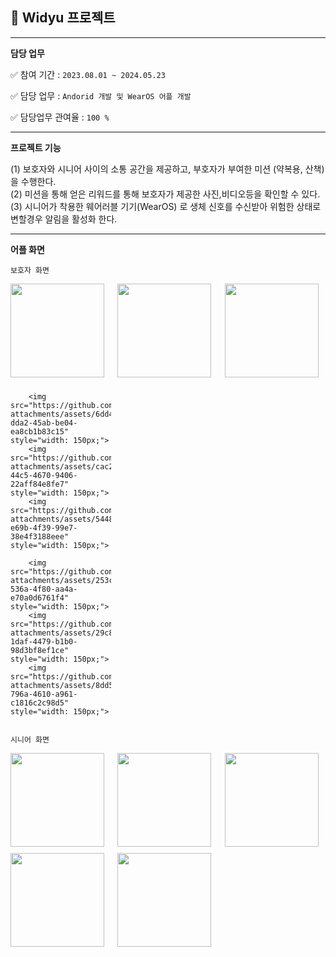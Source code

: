 ## 🎯 Widyu 프로젝트
-----

**담당 업무**

✅ 참여 기간 : `2023.08.01 ~ 2024.05.23` 

✅ 담당 업무 : `Andorid 개발 및 WearOS 어플 개발`
        
✅ 담당업무 관여율 : `100 %`

-----

**프로젝트 기능**


(1) 보호자와 시니어 사이의 소통 공간을 제공하고, 부호자가 부여한 미션 (약복용, 산책) 을 수행한다.  
(2) 미션을 통해 얻은 리워드를 통해 보호자가 제공한 사진,비디오등을 확인할 수 있다.  
(3) 시니어가 착용한 웨어러블 기기(WearOS) 로 생체 신호를 수신받아 위험한 상태로 변할경우 알림을 활성화 한다.  


-----

**어플 화면**

`보호자 화면`
<div style="display: grid; grid-template-columns: repeat(3, 1fr); grid-gap: 10px;">
        <img src="https://github.com/user-attachments/assets/c5359d8c-60bc-4ccb-b0da-cefee420493d" style="width: 150px;">
        <img src="https://github.com/user-attachments/assets/293e0ea4-ca98-47bd-a6c6-e4feabdaa5bb" style="width: 150px;">
        <img src="https://github.com/user-attachments/assets/8ed7ddfd-3720-4340-9bc5-1cb2e8f5a382" style="width: 150px;">
        
        <img src="https://github.com/user-attachments/assets/6dd46510-dda2-45ab-be04-ea8cb1b83c15" style="width: 150px;">
        <img src="https://github.com/user-attachments/assets/cac2b8cf-44c5-4670-9406-22aff84e8fe7" style="width: 150px;">
        <img src="https://github.com/user-attachments/assets/54485c38-e69b-4f39-99e7-38e4f3188eee" style="width: 150px;">

        <img src="https://github.com/user-attachments/assets/253c7973-536a-4f80-aa4a-e70a0d6761f4" style="width: 150px;">
        <img src="https://github.com/user-attachments/assets/29c8c3ae-1daf-4479-b1b0-98d3bf8ef1ce" style="width: 150px;">
        <img src="https://github.com/user-attachments/assets/8dd5d6e2-796a-4610-a961-c1816c2c98d5" style="width: 150px;">


</div>

`시니어 화면`

<div style="display: grid; grid-template-columns: repeat(3, 1fr); grid-gap: 10px;">
        <img src="https://github.com/user-attachments/assets/456f128d-885f-4ef4-ba76-e2cc44ab158c" style="width: 150px;">
        <img src="https://github.com/user-attachments/assets/23a66bfc-2cfc-455a-b130-4c32d20ac3e2" style="width: 150px;">
        <img src="https://github.com/user-attachments/assets/6209c51c-2f16-4d41-b9db-5647ec1b8d97" style="width: 150px;">
        <img src="https://github.com/user-attachments/assets/0a52b841-8e3b-4945-bf45-201102436736" style="width: 150px;">
        <img src="https://github.com/user-attachments/assets/470dd6a5-ab18-4c68-849f-a8d04644a36d" style="width: 150px;">
</div>

